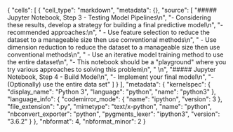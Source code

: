 {
 "cells": [
  {
   "cell_type": "markdown",
   "metadata": {},
   "source": [
    "##### Jupyter Notebook, Step 3 - Testing Model Pipelines\n",
    "- Considering these results, develop a strategy for building a final predictive model\n",
    "- recommended approaches:\n",
    "    - Use feature selection to reduce the dataset to a manageable size then use conventional methods\n",
    "    - Use dimension reduction to reduce the dataset to a manageable size then use conventional methods\n",
    "    - Use an iterative model training method to use the entire dataset\n",
    "- This notebook should be a \"playground\" where you try various approaches to solving this problem\n",
    "   \n",
    "##### Jupyter Notebook, Step 4 - Build Model\n",
    "- Implement your final model\n",
    "- (Optionally) use the entire data set"
   ]
  }
 ],
 "metadata": {
  "kernelspec": {
   "display_name": "Python 3",
   "language": "python",
   "name": "python3"
  },
  "language_info": {
   "codemirror_mode": {
    "name": "ipython",
    "version": 3
   },
   "file_extension": ".py",
   "mimetype": "text/x-python",
   "name": "python",
   "nbconvert_exporter": "python",
   "pygments_lexer": "ipython3",
   "version": "3.6.2"
  }
 },
 "nbformat": 4,
 "nbformat_minor": 2
}
